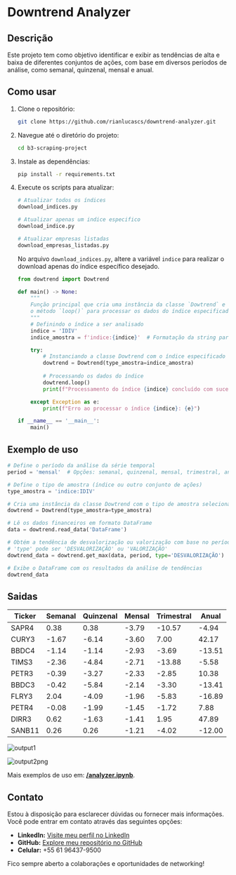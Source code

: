 # Downtrend Analyzer

## Descrição

Este projeto tem como objetivo identificar e exibir as tendências de alta e baixa de diferentes conjuntos de ações, com base em diversos períodos de análise, como semanal, quinzenal, mensal e anual.

## Como usar

1. Clone o repositório:
    ```bash
    git clone https://github.com/rianlucascs/downtrend-analyzer.git

2. Navegue até o diretório do projeto:
    ```bash
    cd b3-scraping-project

3. Instale as dependências:
    ```bash
    pip install -r requirements.txt

4. Execute os scripts para atualizar:
    ```bash
    # Atualizar todos os índices
    download_indices.py

    # Atualizar apenas um indice especifico
    download_indice.py

    # Atualizar empresas listadas
    download_empresas_listadas.py
    ```
    No arquivo ``download_indices.py``, altere a variável ``indice`` para realizar o download apenas do índice específico desejado.
    ```python
    from dowtrend import Dowtrend

    def main() -> None:
        """
        Função principal que cria uma instância da classe `Dowtrend` e executa
        o método `loop()` para processar os dados do índice especificado.
        """
        # Definindo o índice a ser analisado
        indice = 'IDIV'
        indice_amostra = f'indice:{indice}'  # Formatação da string para a amostra

        try:
            # Instanciando a classe Dowtrend com o índice especificado
            dowtrend = Dowtrend(type_amostra=indice_amostra)
            
            # Processando os dados do índice
            dowtrend.loop()
            print(f"Processamento do índice {indice} concluído com sucesso.")

        except Exception as e:
            print(f"Erro ao processar o índice {indice}: {e}")

    if __name__ == '__main__':
        main()

    ```

## Exemplo de uso

```python
# Define o período da análise da série temporal
period = 'mensal'  # Opções: semanal, quinzenal, mensal, trimestral, anual

# Define o tipo de amostra (índice ou outro conjunto de ações)
type_amostra = 'indice:IDIV'

# Cria uma instância da classe Dowtrend com o tipo de amostra selecionado
dowtrend = Dowtrend(type_amostra=type_amostra)

# Lê os dados financeiros em formato DataFrame
data = dowtrend.read_data('DataFrame')

# Obtém a tendência de desvalorização ou valorização com base no período selecionado
# 'type' pode ser 'DESVALORIZAÇÃO' ou 'VALORIZAÇÃO'
dowtrend_data = dowtrend.get_max(data, period, type='DESVALORIZAÇÃO')  # Substitua por 'VALORIZAÇÃO' se necessário

# Exibe o DataFrame com os resultados da análise de tendências
dowtrend_data
```

## Saidas

| Ticker  | Semanal | Quinzenal | Mensal | Trimestral | Anual  |
|---------|---------|-----------|--------|------------|--------|
| SAPR4   | 0.38    | 0.38      | -3.79  | -10.57     | -4.94  |
| CURY3   | -1.67   | -6.14     | -3.60  | 7.00       | 42.17  |
| BBDC4   | -1.14   | -1.14     | -2.93  | -3.69      | -13.51 |
| TIMS3   | -2.36   | -4.84     | -2.71  | -13.88     | -5.58  |
| PETR3   | -0.39   | -3.27     | -2.33  | -2.85      | 10.38  |
| BBDC3   | -0.42   | -5.84     | -2.14  | -3.30      | -13.41 |
| FLRY3   | 2.04    | -4.09     | -1.96  | -5.83      | -16.89 |
| PETR4   | -0.08   | -1.99     | -1.45  | -1.72      | 7.88   |
| DIRR3   | 0.62    | -1.63     | -1.41  | 1.95       | 47.89  |
| SANB11  | 0.26    | 0.26      | -1.21  | -4.02      | -12.00 |


![output1](https://github.com/user-attachments/assets/a4a1ed47-056a-4332-b121-047495618fdd)

![output2png](https://github.com/user-attachments/assets/c5f4fa35-da4a-4f4a-aa97-41faa4558fca)

Mais exemplos de uso em: **[/analyzer.ipynb](https://github.com/rianlucascs/downtrend-analyzer/blob/master/analyzer.ipynb)**.

## Contato

Estou à disposição para esclarecer dúvidas ou fornecer mais informações. Você pode entrar em contato através das seguintes opções:

- **LinkedIn:** [Visite meu perfil no LinkedIn](www.linkedin.com/in/rian-lucas)
- **GitHub:** [Explore meu repositório no GitHub](https://github.com/rianlucascs)
- **Celular:** +55 61 96437-9500


Fico sempre aberto a colaborações e oportunidades de networking!